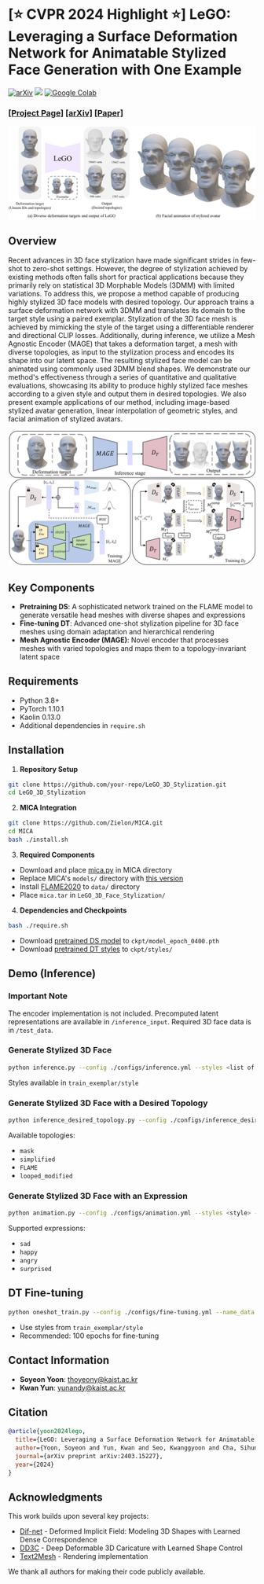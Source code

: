 # [⭐️ CVPR 2024 Highlight ⭐️] LeGO: Leveraging a Surface Deformation Network for Animatable Stylized Face Generation with One Example
[![arXiv](https://img.shields.io/badge/arXiv-2201.12345-brightgreen?style=flat&logo=arXiv)](https://arxiv.org/abs/2403.15227)
[![](https://img.shields.io/badge/project-page-red.svg)](https://kwanyun.github.io/lego/)
[![Google Colab](https://img.shields.io/badge/Google_Colab-Open-ff69b4?style=flat&logo=googlecolab)](https://colab.research.google.com/drive/17PWpoy-UruGDTPum_MYZ-sa6dhGlXXQM?usp=sharing)



### [[Project Page]](<https://kwanyun.github.io/lego/>) [[arXiv]](<https://arxiv.org/abs/2403.15227>) [[Paper]](paper/LeGO_CVPR2024.pdf) 

![Teaser Image](readme_images/teaser.png)

## Overview
Recent advances in 3D face stylization have made significant strides in few-shot to zero-shot settings. However, the degree of stylization achieved by existing methods often falls short for practical applications because they primarily rely on statistical 3D Morphable Models (3DMM) with limited variations. To address this, we propose a method capable of producing highly stylized 3D face models with desired topology. Our approach trains a surface deformation network with 3DMM and translates its domain to the target style using a paired exemplar. Stylization of the 3D face mesh is achieved by mimicking the style of the target using a differentiable renderer and directional CLIP losses. Additionally, during inference, we utilize a Mesh Agnostic Encoder (MAGE) that takes a deformation target, a mesh with diverse topologies, as input to the stylization process and encodes its shape into our latent space. The resulting stylized face model can be animated using commonly used 3DMM blend shapes. We demonstrate our method's effectiveness through a series of quantitative and qualitative evaluations, showcasing its ability to produce highly stylized face meshes according to a given style and output them in desired topologies. We also present example applications of our method, including image-based stylized avatar generation, linear interpolation of geometric styles, and facial animation of stylized avatars.


![Teaser Image](readme_images/method.png)
## Key Components

- **Pretraining DS**: A sophisticated network trained on the FLAME model to generate versatile head meshes with diverse shapes and expressions
- **Fine-tuning DT**: Advanced one-shot stylization pipeline for 3D face meshes using domain adaptation and hierarchical rendering
- **Mesh Agnostic Encoder (MAGE)**: Novel encoder that processes meshes with varied topologies and maps them to a topology-invariant latent space

## Requirements

- Python 3.8+
- PyTorch 1.10.1
- Kaolin 0.13.0
- Additional dependencies in `require.sh`

## Installation 

1. **Repository Setup**
```bash
git clone https://github.com/your-repo/LeGO_3D_Stylization.git
cd LeGO_3D_Stylization
```

2. **MICA Integration**
```bash
git clone https://github.com/Zielon/MICA.git
cd MICA
bash ./install.sh
```

3. **Required Components**
- Download and place [mica.py](https://drive.google.com/file/d/1p0HTYdYCJTuonMiOMK2BB7m1wA-7qoq7/view?usp=drive_link) in MICA directory
- Replace MICA's `models/` directory with [this version](https://drive.google.com/drive/folders/1pkEPgCqMm6jW1OaR_Op_3PdVCaA8_xbH?usp=sharing)
- Install [FLAME2020](https://flame.is.tue.mpg.de/) to `data/` directory
- Place `mica.tar` in `LeGO_3D_Face_Stylization/`

4. **Dependencies and Checkpoints**
```bash
bash ./require.sh
```
- Download [pretrained DS model](https://drive.google.com/drive/folders/1II18BGnK65hY54ATc26LaSAOlReejqHk?usp=sharing) to `ckpt/model_epoch_0400.pth`
- Download [pretrained DT styles](https://drive.google.com/drive/folders/1II18BGnK65hY54ATc26LaSAOlReejqHk?usp=sharing) to `ckpt/styles/`

## Demo (Inference)

### Important Note
The encoder implementation is not included. Precomputed latent representations are available in `/inference_input`. Required 3D face data is in `/test_data`.

### Generate Stylized 3D Face
```bash
python inference.py --config ./configs/inference.yml --styles <list of styles>
```
Styles available in `train_exemplar/style`

### Generate Stylized 3D Face with a Desired Topology
```bash
python inference_desired_topology.py --config ./configs/inference_desired_topology.yml --styles <list of styles> --topology <desired topology>
```
Available topologies:
- `mask`
- `simplified`
- `FLAME`
- `looped_modified`

### Generate Stylized 3D Face with an Expression
```bash
python animation.py --config ./configs/animation.yml --styles <style> --expression <expression>
```
Supported expressions:
- `sad`
- `happy`
- `angry`
- `surprised`

## DT Fine-tuning
```bash
python oneshot_train.py --config ./configs/fine-tuning.yml --name_data <style>
```
- Use styles from `train_exemplar/style`
- Recommended: 100 epochs for fine-tuning

## Contact Information

- **Soyeon Yoon**: [thoyeony@kaist.ac.kr](mailto:thoyeony@kaist.ac.kr)
- **Kwan Yun**: [yunandy@kaist.ac.kr](mailto:yunandy@kaist.ac.kr)

## Citation
```bibtex
@article{yoon2024lego,
  title={LeGO: Leveraging a Surface Deformation Network for Animatable Stylized Face Generation with One Example},
  author={Yoon, Soyeon and Yun, Kwan and Seo, Kwanggyoon and Cha, Sihun and Yoo, Jung Eun and Noh, Junyong},
  journal={arXiv preprint arXiv:2403.15227},
  year={2024}
}
```

## Acknowledgments

This work builds upon several key projects:
- [Dif-net](https://github.com/microsoft/DIF-Net) - Deformed Implicit Field: Modeling 3D Shapes with Learned Dense Correspondence
- [DD3C](https://github.com/ycjungSubhuman/DeepDeformable3DCaricatures/tree/main) - Deep Deformable 3D Caricature with Learned Shape Control
- [Text2Mesh](https://github.com/threedle/text2mesh) - Rendering implementation

We thank all authors for making their code publicly available.
